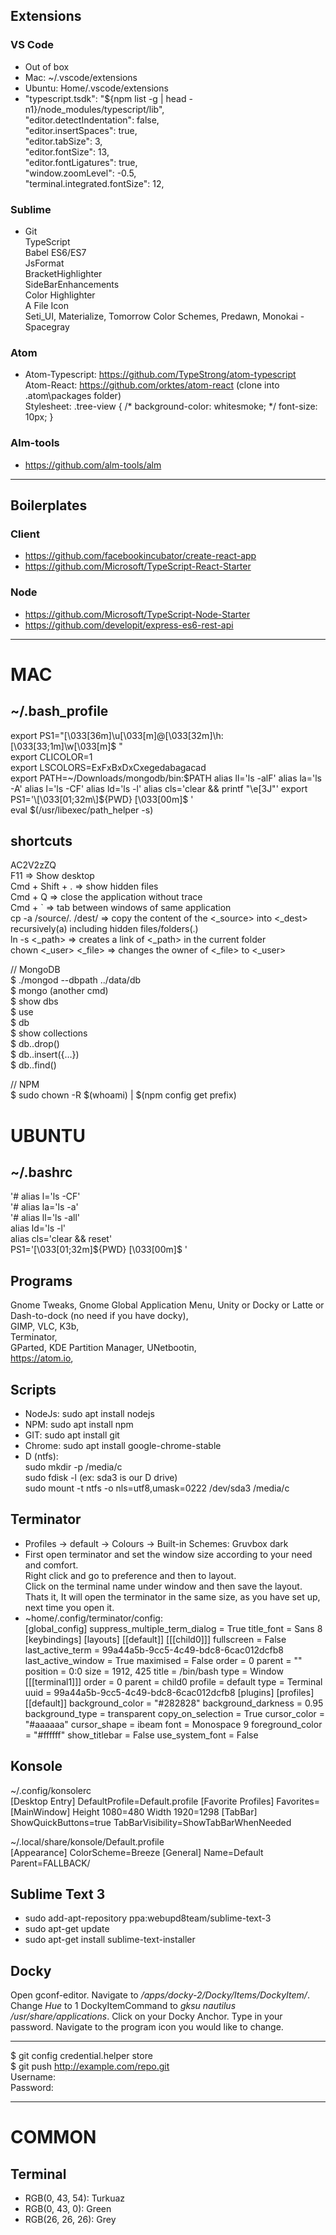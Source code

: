 

## Extensions ##

### VS Code ###
- Out of box
- Mac: ~/.vscode/extensions
- Ubuntu: Home/.vscode/extensions
- "typescript.tsdk": "${npm list -g | head -n1}/node_modules/typescript/lib",  
  "editor.detectIndentation": false,  
  "editor.insertSpaces": true,  
  "editor.tabSize": 3,  
  "editor.fontSize": 13,  
  "editor.fontLigatures": true,  
  "window.zoomLevel": -0.5,  
  "terminal.integrated.fontSize": 12,  

### Sublime ###
- Git  
TypeScript  
Babel ES6/ES7  
JsFormat  
BracketHighlighter  
SideBarEnhancements  
Color Highlighter  
A File Icon  
Seti_UI, Materialize, Tomorrow Color Schemes, Predawn, Monokai - Spacegray  

### Atom ###
- Atom-Typescript: https://github.com/TypeStrong/atom-typescript  
Atom-React: https://github.com/orktes/atom-react (clone into .atom\packages folder)  
Stylesheet: .tree-view { /* background-color: whitesmoke; */ font-size: 10px; }  

### Alm-tools ###
- https://github.com/alm-tools/alm

- - - -

## Boilerplates ##

### Client ###
- https://github.com/facebookincubator/create-react-app
- https://github.com/Microsoft/TypeScript-React-Starter

### Node ###
- https://github.com/Microsoft/TypeScript-Node-Starter
- https://github.com/developit/express-es6-rest-api


- - - -

# MAC #

## ~/.bash_profile ##
export PS1="\[\033[36m\]\u\[\033[m\]@\[\033[32m\]\h:\[\033[33;1m\]\w\[\033[m\]\$ "  
export CLICOLOR=1  
export LSCOLORS=ExFxBxDxCxegedabagacad  
export PATH=~/Downloads/mongodb/bin:$PATH  
alias ll='ls -alF'  
alias la='ls -A'  
alias l='ls -CF'  
alias ld='ls -l'  
alias cls='clear && printf "\e[3J"'  
export PS1='\[\033[01;32m\]${PWD} \[\033[00m\]\$ '  
eval $(/usr/libexec/path_helper -s)  

## shortcuts ##
AC2V2zZQ  
F11 		=> Show desktop  
Cmd + Shift + . => show hidden files  
Cmd + Q 	=> close the application without trace  
Cmd + `		=> tab between windows of same application  
cp -a /source/. /dest/ => copy the content of the <_source> into <_dest> recursively(a) including hidden files/folders(.)  
ln -s <_path>	=> creates a link of <_path> in the current folder  
chown <_user> <_file> => changes the owner of <_file> to <_user>  

// MongoDB  
$ ./mongod --dbpath ../data/db  
$ mongo (another cmd)  
$ show dbs  
$ use <db>  
$ db  
$ show collections  
$ db.<collaction>.drop()  
$ db.<collaction>.insert({…})  
$ db.<collection>.find()  

// NPM  
$ sudo chown -R $(whoami) <path> | $(npm config get prefix)  


# UBUNTU #

## ~/.bashrc ##
'# alias l='ls -CF'  
'# alias la='ls -a'  
'# alias ll='ls -all'  
alias ld='ls -l'  
alias cls='clear && reset'  
PS1='\[\033[01;32m\]${PWD} \[\033[00m\]\$ '

## Programs ##
Gnome Tweaks, Gnome Global Application Menu, Unity or Docky or Latte or Dash-to-dock (no need if you have docky),  
GIMP, VLC, K3b,  
Terminator,  
GParted, KDE Partition Manager, UNetbootin,  
https://atom.io, 

## Scripts ##
- NodeJs: sudo apt install nodejs  
- NPM: sudo apt install npm  
- GIT: sudo apt install git  
- Chrome: sudo apt install google-chrome-stable
- D (ntfs):  
sudo mkdir -p /media/c  
sudo fdisk -l (ex: sda3 is our D drive)  
sudo mount -t ntfs -o nls=utf8,umask=0222 /dev/sda3 /media/c  

## Terminator ##
- Profiles -> default -> Colours -> Built-in Schemes: Gruvbox dark  
- First open terminator and set the window size according to your need and comfort.  
Right click and go to preference and then to layout.  
Click on the terminal name under window and then save the layout.  
Thats it, It will open the terminator in the same size, as you have set up, next time you open it.  
- ~home/.config/terminator/config:  
[global_config]
  suppress_multiple_term_dialog = True
  title_font = Sans 8
[keybindings]
[layouts]
  [[default]]
    [[[child0]]]
      fullscreen = False
      last_active_term = 99a44a5b-9cc5-4c49-bdc8-6cac012dcfb8
      last_active_window = True
      maximised = False
      order = 0
      parent = ""
      position = 0:0
      size = 1912, 425
      title = /bin/bash
      type = Window
    [[[terminal1]]]
      order = 0
      parent = child0
      profile = default
      type = Terminal
      uuid = 99a44a5b-9cc5-4c49-bdc8-6cac012dcfb8
[plugins]
[profiles]
  [[default]]
    background_color = "#282828"
    background_darkness = 0.95
    background_type = transparent
    copy_on_selection = True
    cursor_color = "#aaaaaa"
    cursor_shape = ibeam
    font = Monospace 9
    foreground_color = "#ffffff"
    show_titlebar = False
    use_system_font = False

## Konsole ##
~/.config/konsolerc  
[Desktop Entry]
DefaultProfile=Default.profile
[Favorite Profiles]
Favorites=
[MainWindow]
Height 1080=480
Width 1920=1298
[TabBar]
ShowQuickButtons=true
TabBarVisibility=ShowTabBarWhenNeeded

~/.local/share/konsole/Default.profile  
[Appearance]
ColorScheme=Breeze
[General]
Name=Default
Parent=FALLBACK/

## Sublime Text 3 ##
- sudo add-apt-repository ppa:webupd8team/sublime-text-3
- sudo apt-get update
- sudo apt-get install sublime-text-installer  

## Docky ##
Open gconf-editor. Navigate to */apps/docky-2/Docky/Items/DockyItem/*. Change *Hue* to 1 DockyItemCommand to *gksu nautilus /usr/share/applications*. Click on your Docky Anchor. Type in your password. Navigate to the program icon you would like to change.  

- - - -

$ git config credential.helper store  
$ git push http://example.com/repo.git  
Username: <type your username>  
Password: <type your password>


- - - -

# COMMON #

## Terminal ##
- RGB(0, 43, 54): Turkuaz
- RGB(0, 43, 0): Green
- RGB(26, 26, 26): Grey
